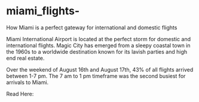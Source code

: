 # miami_flights-
How Miami is a perfect gateway for international and domestic flights 

Miami International Airport is located at the perfect storm for domestic and international flights. Magic City has emerged from a sleepy coastal town in the 1960s to a worldwide destination known for its lavish parties and high end real estate.

Over the weekend of August 16th and August 17th, 43% of all flights arrived between 1-7 pm. The 7 am to 1 pm timeframe was the second busiest for arrivals to Miami.

Read Here: 
